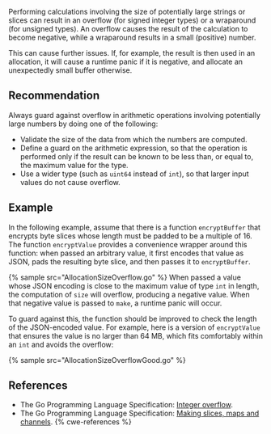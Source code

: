 Performing calculations involving the size of potentially large strings or slices can result in an overflow (for signed integer types) or a wraparound (for unsigned types). An overflow causes the result of the calculation to become negative, while a wraparound results in a small (positive) number.

This can cause further issues. If, for example, the result is then used in an allocation, it will cause a runtime panic if it is negative, and allocate an unexpectedly small buffer otherwise.


## Recommendation
Always guard against overflow in arithmetic operations involving potentially large numbers by doing one of the following:

* Validate the size of the data from which the numbers are computed.
* Define a guard on the arithmetic expression, so that the operation is performed only if the result can be known to be less than, or equal to, the maximum value for the type.
* Use a wider type (such as `uint64` instead of `int`), so that larger input values do not cause overflow.

## Example
In the following example, assume that there is a function `encryptBuffer` that encrypts byte slices whose length must be padded to be a multiple of 16. The function `encryptValue` provides a convenience wrapper around this function: when passed an arbitrary value, it first encodes that value as JSON, pads the resulting byte slice, and then passes it to `encryptBuffer`.

{% sample src="AllocationSizeOverflow.go" %}
When passed a value whose JSON encoding is close to the maximum value of type `int` in length, the computation of `size` will overflow, producing a negative value. When that negative value is passed to `make`, a runtime panic will occur.

To guard against this, the function should be improved to check the length of the JSON-encoded value. For example, here is a version of `encryptValue` that ensures the value is no larger than 64 MB, which fits comfortably within an `int` and avoids the overflow:

{% sample src="AllocationSizeOverflowGood.go" %}

## References
* The Go Programming Language Specification: [Integer overflow](https://golang.org/ref/spec#Integer_overflow).
* The Go Programming Language Specification: [Making slices, maps and channels](https://golang.org/ref/spec#Making_slices_maps_and_channels).
{% cwe-references %}
